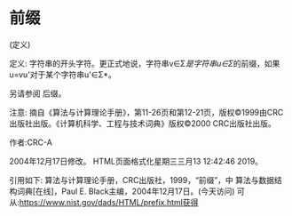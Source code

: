 # 前缀


(定义)



定义:
字符串的开头字符。更正式地说，字符串v∈Σ*是字符串u∈Σ*的前缀，如果u=vu'对于某个字符串u'∈Σ*。



另请参阅
后缀。



注意:
摘自《算法与计算理论手册》，第11-26页和第12-21页，版权©1999由CRC出版社出版。《计算机科学、工程与技术词典》版权©2000 CRC出版社出版。


作者:CRC-A







2004年12月17日修改。
HTML页面格式化星期三三月13 12:42:46 2019。



引用如下:
算法与计算理论手册，CRC出版社，1999，“前缀”，中
算法与数据结构词典[在线]，Paul E. Black主编，2004年12月17日。(今天访问)
可从:https://www.nist.gov/dads/HTML/prefix.html获得